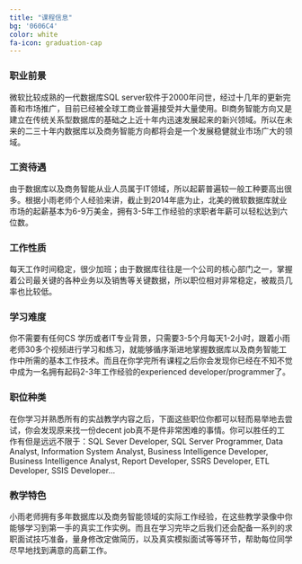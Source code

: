 ```yaml
---
title: "课程信息"
bg: '0606C4'
color: white
fa-icon: graduation-cap
---
```


### 职业前景
微软比较成熟的一代数据库SQL server软件于2000年问世，经过十几年的更新完善和市场推广，目前已经被全球工商业普遍接受并大量使用。BI商务智能方向又是建立在传统关系型数据库的基础之上近十年内迅速发展起来的新兴领域。所以在未来的二三十年内数据库以及商务智能方向都将会是一个发展稳健就业市场广大的领域。

### 工资待遇
由于数据库以及商务智能从业人员属于IT领域，所以起薪普遍较一般工种要高出很多。根据小雨老师个人经验来讲，截止到2014年底为止，北美的微软数据库就业市场的起薪基本为6-9万美金，拥有3-5年工作经验的求职者年薪可以轻松达到六位数。

### 工作性质
每天工作时间稳定，很少加班；由于数据库往往是一个公司的核心部门之一，掌握着公司最关键的各种业务以及销售等关键数据，所以职位相对非常稳定，被裁员几率也比较低。

### 学习难度
你不需要有任何CS 学历或者IT专业背景，只需要3-5个月每天1-2小时，跟着小雨老师30多个视频进行学习和练习，就能够循序渐进地掌握数据库以及商务智能工作中所需的基本工作技术。而且在你学完所有课程之后你会发现你已经在不知不觉中成为一名拥有起码2-3年工作经验的experienced developer/programmer了。

### 职位种类
在你学习并熟悉所有的实战教学内容之后，下面这些职位你都可以轻而易举地去尝试，你会发现原来找一份decent job真不是件非常困难的事情。你可以胜任的工作有但是远远不限于：SQL Sever Developer, SQL Server Programmer,  Data Analyst, Information System Analyst, Business Intelligence Developer, Business Intelligence Analyst, Report Developer, SSRS Developer, ETL Developer, SSIS Developer… 

### 教学特色
小雨老师拥有多年数据库以及商务智能领域的实际工作经验，在这些教学录像中你能够学习到第一手的真实工作实例。而且在学习完毕之后我们还会配备一系列的求职面试技巧准备，量身修改定做简历，以及真实模拟面试等等环节，帮助每位同学尽早地找到满意的高薪工作。
